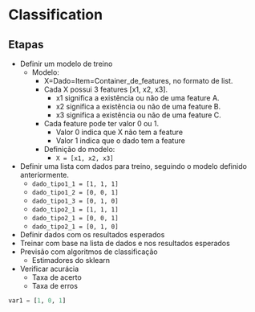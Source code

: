 # Classification

## Etapas
- Definir um modelo de treino
    - Modelo: 
        - X=Dado=Item=Container_de_features, no formato de list.
        - Cada X possui 3 features [x1, x2,  x3].
            - x1 significa a existência ou não de uma feature A.
            - x2 significa a existência ou não de uma feature B.
            - x3 significa a existência ou não de uma feature C.
        - Cada feature pode ter valor 0 ou 1. 
            - Valor 0 indica que X não tem a feature
            - Valor 1 indica que o dado tem a feature
        - Definição do modelo:
            - `X = [x1, x2, x3]`
- Definir uma lista com dados para treino, seguindo o modelo definido anteriormente.
    - `dado_tipo1_1 = [1, 1, 1]`
    - `dado_tipo1_2 = [0, 0, 1]`
    - `dado_tipo1_3 = [0, 1, 0]`
    - `dado_tipo2_1 = [1, 1, 1]`
    - `dado_tipo2_1 = [0, 0, 1]`
    - `dado_tipo2_1 = [0, 1, 0]`
- Definir dados com os resultados esperados
- Treinar com base na lista de dados e nos resultados esperados
- Previsão com algoritmos de classificação
    - Estimadores do sklearn
- Verificar acurácia
    - Taxa de acerto
    - Taxa de erros

```python
var1 = [1, 0, 1]

```